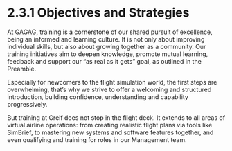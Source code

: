 # 2.3.1 Objectives and Strategies

At GAGAG, training is a cornerstone of our shared pursuit of excellence, being an informed and learning culture. It is not only about improving individual skills, but also about growing together as a community. Our training initiatives aim to deepen knowledge, promote mutual learning, feedback and support our “as real as it gets” goal, as outlined in the Preamble.

Especially for newcomers to the flight simulation world, the first steps are overwhelming, that’s why we strive to offer a welcoming and structured introduction, building confidence, understanding and capability progressively.

But training at Greif does not stop in the flight deck. It extends to all areas of virtual airline operations: from creating realistic flight plans via tools like SimBrief, to mastering new systems and software features together, and even qualifying and training for roles in our Management team.
